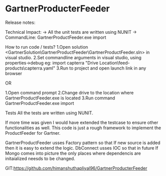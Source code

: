 # GartnerProducterFeeder

Release notes:

Technical Impact:
	-> All the unit tests are written using NUNIT
	-> CommandLine: <Path to exe>GartnerProductFeeder.exe import <source Eg:capterra> <drive location of source>
	
How to run code / tests?
 1.Open solution <GartnerSolution\GartnerProductFeeder\GartnerProductFeeder.sln> in visual studio.
 2.Set commandline arguments in visual studio, using properties->debug
   eg: import capterra "Drive Location\feed-products\capterra.yaml"
 3.Run to project and open launch link in any browser

 OR
 
 1.Open command prompt
 2.Change drive to the location where GartnerProductFeeder.exe is located
 3.Run command GartnerProductFeeder.exe import <source Eg:capterra> <drive location of source>

Tests
All the tests are written using NUNIT.

If more time was given I would have extended the testcase to ensure other functionalities as well.
This code is just a rough framework to implement the ProductFeeder for Gartner.

GartnerProductFeeder usses Factory pattern so that If new source is added then it is easy to extend the logic.
DbConnect usses IOC so that in future If Mongo comes into picture the only places where dependencis are initaialized neesds to be changed.

GIT:https://github.com/himanshuthapliyal96/GartnerProducterFeeder
